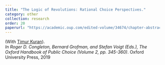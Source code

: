 ```yaml
---
title: "The Logic of Revolutions: Rational Choice Perspectives."
category: other
collection: research
order: 20
paperurl: "https://academic.oup.com/edited-volume/34674/chapter-abstract/295451888?redirectedFrom=fulltext"
---
```


(With [Timur Kuran](https://sites.duke.edu/timurkuran/)).  
*In Roger D. Congleton, Bernard Grofman, and Stefan Voigt (Eds.), The Oxford Handbook of Public Choice (Volume 2, pp. 345-360)*. Oxford University Press, 2019